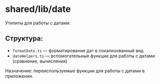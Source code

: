 # shared/lib/date

Утилиты для работы с датами.

## Структура:

- `formatDate.ts` — форматирование дат в локализованный вид
- `dateHelpers.ts` — вспомогательные функции для работы с датами (сравнение, вычисления)

Назначение: переиспользуемые функции для работы с датами в приложении. 